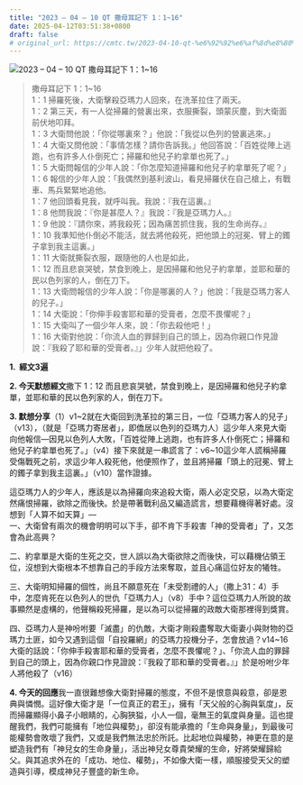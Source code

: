 ```yaml
---
title: "2023 – 04 – 10 QT 撒母耳記下 1：1~16"
date: 2025-04-12T03:51:38+0800
draft: false
# original_url: https://cmtc.tw/2023-04-10-qt-%e6%92%92%e6%af%8d%e8%80%b3%e8%a8%98%e4%b8%8b-1%ef%bc%9a116
---
```


![2023 – 04 – 10 QT 撒母耳記下 1：1~16](/images/qt.jpg  "2023 – 04 – 10 QT 撒母耳記下 1：1~16")

> 撒母耳記下 1：1~16  
> 1：1 掃羅死後，大衛擊殺亞瑪力人回來，在洗革拉住了兩天。  
> 1：2 第三天，有一人從掃羅的營裏出來，衣服撕裂，頭蒙灰塵，到大衛面前伏地叩拜。  
> 1：3 大衛問他說：「你從哪裏來？」他說：「我從以色列的營裏逃來。」  
> 1：4 大衛又問他說：「事情怎樣？請你告訴我。」他回答說：「百姓從陣上逃跑，也有許多人仆倒死亡；掃羅和他兒子約拿單也死了。」  
> 1：5 大衛問報信的少年人說：「你怎麼知道掃羅和他兒子約拿單死了呢？」  
> 1：6 報信的少年人說：「我偶然到基利波山，看見掃羅伏在自己槍上，有戰車、馬兵緊緊地追他。  
> 1：7 他回頭看見我，就呼叫我。我說：『我在這裏。』  
> 1：8 他問我說：『你是甚麼人？』我說：『我是亞瑪力人。』  
> 1：9 他說：『請你來，將我殺死；因為痛苦抓住我，我的生命尚存。』  
> 1：10 我準知他仆倒必不能活，就去將他殺死，把他頭上的冠冕、臂上的鐲子拿到我主這裏。」  
> 1：11 大衛就撕裂衣服，跟隨他的人也是如此，  
> 1：12 而且悲哀哭號，禁食到晚上，是因掃羅和他兒子約拿單，並耶和華的民以色列家的人，倒在刀下。  
> 1：13 大衛問報信的少年人說：「你是哪裏的人？」他說：「我是亞瑪力客人的兒子。」  
> 1：14 大衛說：「你伸手殺害耶和華的受膏者，怎麼不畏懼呢？」  
> 1：15 大衛叫了一個少年人來，說：「你去殺他吧！」  
> 1：16 大衛對他說：「你流人血的罪歸到自己的頭上，因為你親口作見證說：『我殺了耶和華的受膏者。』」少年人就把他殺了。

**1.  經文3遍**

**2. 今天默想經文**撒下 1：12 而且悲哀哭號，禁食到晚上，是因掃羅和他兒子約拿單，並耶和華的民以色列家的人，倒在刀下。

**3. 默想分享**（1）v1~2就在大衛回到洗革拉的第三日，一位「亞瑪力客人的兒子」（v13），（就是「亞瑪力寄居者」，即僑居以色列的亞瑪力人）這少年人來見大衛向他報信—因見以色列人大敗，「百姓從陣上逃跑，也有許多人仆倒死亡；掃羅和他兒子約拿單也死了。」（v4）接下來就是一串謊言了：v6~10這少年人謊稱掃羅受傷戰死之前，求這少年人殺死他，他便照作了，並且將掃羅「頭上的冠冕、臂上的鐲子拿到我主這裏。」（v10）當作證據。

這亞瑪力人的少年人，應該是以為掃羅向來追殺大衛，兩人必定交惡，以為大衛定然痛恨掃羅，欲除之而後快。於是帶著戰利品又編造謊言，想要藉機得著好處。沒想到「人算不如天算」—  
一、大衛曾有兩次的機會明明可以下手，卻不肯下手殺害「神的受膏者」了，又怎會為此高興？

二、約拿單是大衛的生死之交，世人誤以為大衛欲除之而後快，可以藉機佔領王位，沒想到大衛根本不想靠自己的手段方法來奪取，並且心痛這位好友的犧牲。

三、大衛明知掃羅的個性，尚且不願意死在「未受割禮的人」（撒上31：4）手中，怎麼肯死在以色列人的世仇「亞瑪力人」（v8）手中？這位亞瑪力人所說的故事顯然是虛構的，他聲稱殺死掃羅，是以為可以從掃羅的政敵大衛那裡得到獎賞。

四、亞瑪力人是神吩咐要「滅盡」的仇敵，大衛才剛殺盡奪取大衛妻小與財物的亞瑪力土匪，如今又遇到這個「自投羅網」的亞瑪力投機分子，怎會放過？v14~16 大衛的話說：「你伸手殺害耶和華的受膏者，怎麼不畏懼呢？」、「你流人血的罪歸到自己的頭上，因為你親口作見證說：『我殺了耶和華的受膏者。』」於是吩咐少年人將他殺了（v16）

**4. 今天的回應**我一直很難想像大衛對掃羅的態度，不但不是恨意與殺意，卻是恩典與憐憫。這好像大衛才是「一位真正的君王」，擁有「天父般的心胸與氣度」，反而掃羅顯得小鼻子小眼睛的，心胸狹獈，小人一個，毫無王的氣度與身量。這也提醒我們，我們可能擁有「地位與權勢」，卻沒有能承擔的「生命與身量」，到最後可能權勢會敗壞了我們，又或是我們無法忠於所託。比起地位與權勢，神更在意的是塑造我們有「神兒女的生命身量」，活出神兒女尊貴榮耀的生命，好將榮耀歸給父。與其追求外在的「成功、地位、權勢」，不如像大衛一樣，順服接受天父的塑造與引導，模成神兒子豐盛的新生命。